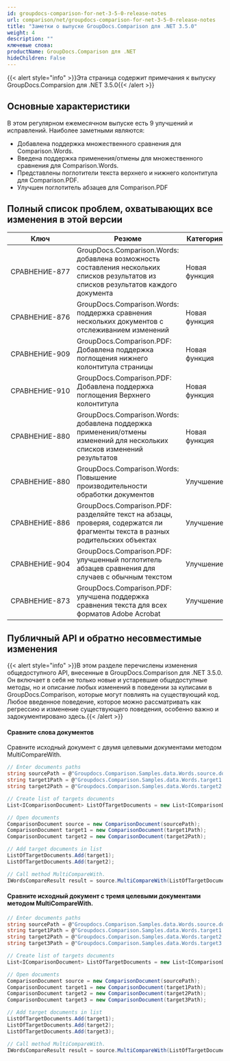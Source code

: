 ```yaml
---
id: groupdocs-comparison-for-net-3-5-0-release-notes
url: comparison/net/groupdocs-comparison-for-net-3-5-0-release-notes
title: "Заметки о выпуске GroupDocs.Comparison для .NET 3.5.0"
weight: 4
description: ""
ключевые слова:
productName: GroupDocs.Comparison для .NET
hideChildren: False
---
```

{{< alert style="info" >}}Эта страница содержит примечания к выпуску GroupDocs.Comparsion для .NET 3.5.0{{< /alert >}}

## Основные характеристики

В этом регулярном ежемесячном выпуске есть 9 улучшений и исправлений. Наиболее заметными являются:

* Добавлена поддержка множественного сравнения для Comparison.Words.
* Введена поддержка применения/отмены для множественного сравнения для Comparison.Words.
* Представлены поглотители текста верхнего и нижнего колонтитула для Comparison.PDF.
* Улучшен поглотитель абзацев для Comparison.PDF

## Полный список проблем, охватывающих все изменения в этой версии

| Ключ | Резюме | Категория |
| --- | --- | --- |
| СРАВНЕНИЕ-877 | GroupDocs.Comparison.Words: добавлена возможность составления нескольких списков результатов из списков результатов каждого документа | Новая функция |
| СРАВНЕНИЕ-876 | GroupDocs.Comparison.Words: поддержка сравнения нескольких документов с отслеживанием изменений | Новая функция |
| СРАВНЕНИЕ-909 | GroupDocs.Comparison.PDF: Добавлена поддержка поглощения нижнего колонтитула страницы | Новая функция |
| СРАВНЕНИЕ-910 | GroupDocs.Comparison.PDF: Добавлена поддержка поглощения Верхнего колонтитула | Новая функция |
| СРАВНЕНИЕ-880 | GroupDocs.Comparison.Words: добавлена поддержка применения/отмены изменений для нескольких списков изменений результатов | Новая функция |
| СРАВНЕНИЕ-880 | GroupDocs.Comparison.Words: Повышение производительности обработки документов | Улучшение |
| СРАВНЕНИЕ-886 | GroupDocs.Comparison.PDF: разделяйте текст на абзацы, проверяя, содержатся ли фрагменты текста в разных родительских объектах | Улучшение |
| СРАВНЕНИЕ-904 | GroupDocs.Comparison.PDF: улучшенный поглотитель абзацев сравнения для случаев с обычным текстом | Улучшение |
| СРАВНЕНИЕ-873 | GroupDocs.Comparison.PDF: улучшена поддержка сравнения текста для всех форматов Adobe Acrobat | Улучшение |

  


## Публичный API и обратно несовместимые изменения

{{< alert style="info" >}}В этом разделе перечислены изменения общедоступного API, внесенные в GroupDocs.Comparison для .NET 3.5.0. Он включает в себя не только новые и устаревшие общедоступные методы, но и описание любых изменений в поведении за кулисами в GroupDocs.Comparison, которые могут повлиять на существующий код. Любое введенное поведение, которое можно рассматривать как регрессию и изменение существующего поведения, особенно важно и задокументировано здесь.{{< /alert >}}

#### Сравните слова документов

Сравните исходный документ с двумя целевыми документами методом MultiCompareWith.

```csharp
// Enter documents paths
string sourcePath = @"Groupdocs.Comparison.Samples.data.Words.source.docx";
string target1Path = @"Groupdocs.Comparison.Samples.data.Words.target1.docx";
string target2Path = @"Groupdocs.Comparison.Samples.data.Words.target2.docx";

// Create list of targets documents
List<IComparisonDocument> ListOfTargetDocuments = new List<IComparisonDocument>();

// Open documents
ComparisonDocument source = new ComparisonDocument(sourcePath);
ComparisonDocument target1 = new ComparisonDocument(target1Path);
ComparisonDocument target2 = new ComparisonDocument(target2Path);

// Add target documents in list
ListOfTargetDocuments.Add(target1);
ListOfTargetDocuments.Add(target2);

// Call method MultiCompareWith.
IWordsCompareResult result = source.MultiCompareWith(ListOfTargetDocuments, new WordsComparisonSettings());
```

#### Сравните исходный документ с тремя целевыми документами методом MultiCompareWith.

```csharp
// Enter documents paths
string sourcePath = @"Groupdocs.Comparison.Samples.data.Words.source.docx";
string target1Path = @"Groupdocs.Comparison.Samples.data.Words.target1.docx";
string target2Path = @"Groupdocs.Comparison.Samples.data.Words.target2.docx";
string target3Path = @"Groupdocs.Comparison.Samples.data.Words.target3.docx";

// Create list of targets documents
List<IComparisonDocument> ListOfTargetDocuments = new List<IComparisonDocument>();

// Open documents
ComparisonDocument source = new ComparisonDocument(sourcePath);
ComparisonDocument target1 = new ComparisonDocument(target1Path);
ComparisonDocument target2 = new ComparisonDocument(target2Path);
ComparisonDocument target3 = new ComparisonDocument(target3Path);

// Add target documents in list
ListOfTargetDocuments.Add(target1);
ListOfTargetDocuments.Add(target2);
ListOfTargetDocuments.Add(target3);

// Call method MultiCompareWith.
IWordsCompareResult result = source.MultiCompareWith(ListOfTargetDocuments, new WordsComparisonSettings());
```

